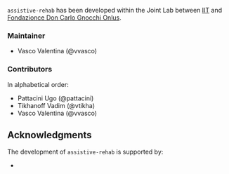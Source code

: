 `assistive-rehab` has been developed within the Joint Lab between [IIT](https://www.iit.it) and [Fondazionce Don Carlo Gnocchi Onlus](https://www.dongnocchi.it).

### Maintainer

- Vasco Valentina (@vvasco)

### Contributors

In alphabetical order:

- Pattacini Ugo (@pattacini)
- Tikhanoff Vadim (@vtikha)
- Vasco Valentina (@vvasco)

## Acknowledgments

The development of `assistive-rehab` is supported by:

-
